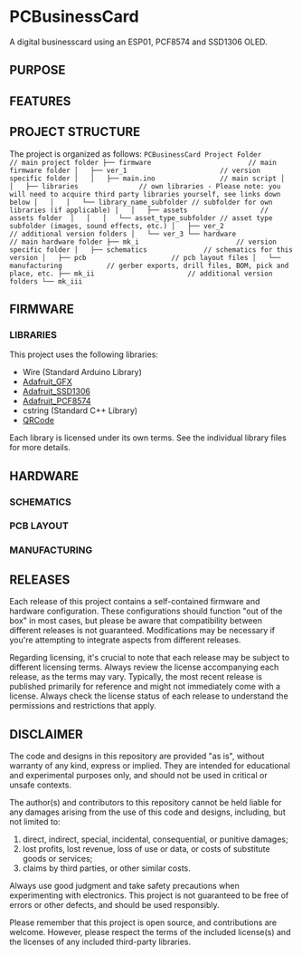 # PCBusinessCard
A digital businesscard using an ESP01, PCF8574 and SSD1306 OLED.


## PURPOSE

## FEATURES

## PROJECT STRUCTURE

The project is organized as follows:
    ```
    PCBusinessCard Project Folder       // main project folder
    ├── firmware                        // main firmware folder
    │   ├── ver_1                       // version specific folder
    │   │   ├── main.ino                // main script
    │   │   ├── libraries               // own libraries - Please note: you will need to acquire third party libraries yourself, see links down below
    │   │   │   └── library_name_subfolder // subfolder for own libraries (if applicable)
    │   │   ├── assets                  // assets folder 
    │   │   │   └── asset_type_subfolder // asset type subfolder (images, sound effects, etc.)
    │   ├── ver_2                       // additional version folders
    │   └── ver_3
    └── hardware                        // main hardware folder
        ├── mk_i                        // version specific folder
        │   ├── schematics              // schematics for this version
        │   ├── pcb                     // pcb layout files
        │   └── manufacturing           // gerber exports, drill files, BOM, pick and place, etc.
        ├── mk_ii                       // additional version folders
        └── mk_iii
    ```

## FIRMWARE

### LIBRARIES
This project uses the following libraries:

- Wire (Standard Arduino Library)
- [Adafruit_GFX](https://github.com/adafruit/Adafruit-GFX-Library)
- [Adafruit_SSD1306](https://github.com/adafruit/Adafruit_SSD1306)
- [Adafruit_PCF8574](https://github.com/adafruit/Adafruit_PCF8574)
- cstring (Standard C++ Library)
- [QRCode](https://github.com/ricmoo/qrcode/)

Each library is licensed under its own terms. See the individual library files for more details.

## HARDWARE

### SCHEMATICS

### PCB LAYOUT

### MANUFACTURING

## RELEASES
Each release of this project contains a self-contained firmware and hardware configuration. These configurations should function "out of the box" in most cases, but please be aware that compatibility between different releases is not guaranteed. Modifications may be necessary if you're attempting to integrate aspects from different releases.

Regarding licensing, it's crucial to note that each release may be subject to different licensing terms. Always review the license accompanying each release, as the terms may vary. Typically, the most recent release is published primarily for reference and might not immediately come with a license. Always check the license status of each release to understand the permissions and restrictions that apply.

## DISCLAIMER
The code and designs in this repository are provided "as is", without warranty of any kind, express or implied. They are intended for educational and experimental purposes only, and should not be used in critical or unsafe contexts.

The author(s) and contributors to this repository cannot be held liable for any damages arising from the use of this code and designs, including, but not limited to: 

1. direct, indirect, special, incidental, consequential, or punitive damages; 
2. lost profits, lost revenue, loss of use or data, or costs of substitute goods or services; 
3. claims by third parties, or other similar costs.

Always use good judgment and take safety precautions when experimenting with electronics. This project is not guaranteed to be free of errors or other defects, and should be used responsibly. 

Please remember that this project is open source, and contributions are welcome. However, please respect the terms of the included license(s) and the licenses of any included third-party libraries.
